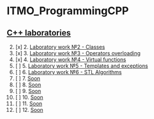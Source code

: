 # ITMO_ProgrammingCPP
## [C++ laboratories](LABS)

2. [x] 2. [Laboratory work №2 - Classes](LABS/LAB2)
3. [x] 3. [Laboratory work №3 - Operators overloading](LABS/LAB3)
4. [x] 4. [Laboratory work №4 - Virtual functions](LABS/LAB4)
5. [ ] 5. [Laboratory work №5 - Templates and exceptions](LABS/LAB5)
6. [ ] 6. [Laboratory work №6 - STL Algorithms](LABS/LAB6)
7. [ ] 7. [Soon](#)
8. [ ] 8. [Soon](#)
9. [ ] 9. [Soon](#)
10. [ ] 10. [Soon](#)
11. [ ] 11. [Soon](#)
12. [ ] 12. [Soon](#)
